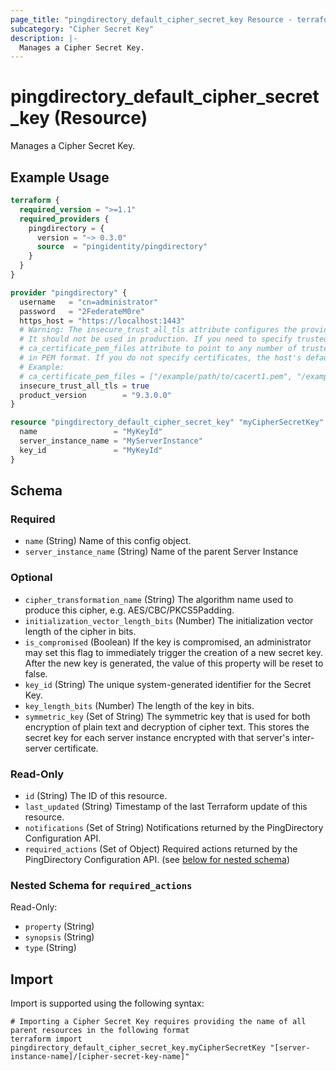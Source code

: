 ```yaml
---
page_title: "pingdirectory_default_cipher_secret_key Resource - terraform-provider-pingdirectory"
subcategory: "Cipher Secret Key"
description: |-
  Manages a Cipher Secret Key.
---
```


# pingdirectory_default_cipher_secret_key (Resource)

Manages a Cipher Secret Key.

## Example Usage

```terraform
terraform {
  required_version = ">=1.1"
  required_providers {
    pingdirectory = {
      version = "~> 0.3.0"
      source  = "pingidentity/pingdirectory"
    }
  }
}

provider "pingdirectory" {
  username   = "cn=administrator"
  password   = "2FederateM0re"
  https_host = "https://localhost:1443"
  # Warning: The insecure_trust_all_tls attribute configures the provider to trust any certificate presented by the PingDirectory server.
  # It should not be used in production. If you need to specify trusted CA certificates, use the
  # ca_certificate_pem_files attribute to point to any number of trusted CA certificate files
  # in PEM format. If you do not specify certificates, the host's default root CA set will be used.
  # Example:
  # ca_certificate_pem_files = ["/example/path/to/cacert1.pem", "/example/path/to/cacert2.pem"]
  insecure_trust_all_tls = true
  product_version        = "9.3.0.0"
}

resource "pingdirectory_default_cipher_secret_key" "myCipherSecretKey" {
  name                 = "MyKeyId"
  server_instance_name = "MyServerInstance"
  key_id               = "MyKeyId"
}
```

<!-- schema generated by tfplugindocs -->
## Schema

### Required

- `name` (String) Name of this config object.
- `server_instance_name` (String) Name of the parent Server Instance

### Optional

- `cipher_transformation_name` (String) The algorithm name used to produce this cipher, e.g. AES/CBC/PKCS5Padding.
- `initialization_vector_length_bits` (Number) The initialization vector length of the cipher in bits.
- `is_compromised` (Boolean) If the key is compromised, an administrator may set this flag to immediately trigger the creation of a new secret key. After the new key is generated, the value of this property will be reset to false.
- `key_id` (String) The unique system-generated identifier for the Secret Key.
- `key_length_bits` (Number) The length of the key in bits.
- `symmetric_key` (Set of String) The symmetric key that is used for both encryption of plain text and decryption of cipher text. This stores the secret key for each server instance encrypted with that server's inter-server certificate.

### Read-Only

- `id` (String) The ID of this resource.
- `last_updated` (String) Timestamp of the last Terraform update of this resource.
- `notifications` (Set of String) Notifications returned by the PingDirectory Configuration API.
- `required_actions` (Set of Object) Required actions returned by the PingDirectory Configuration API. (see [below for nested schema](#nestedatt--required_actions))

<a id="nestedatt--required_actions"></a>
### Nested Schema for `required_actions`

Read-Only:

- `property` (String)
- `synopsis` (String)
- `type` (String)

## Import

Import is supported using the following syntax:

```shell
# Importing a Cipher Secret Key requires providing the name of all parent resources in the following format
terraform import pingdirectory_default_cipher_secret_key.myCipherSecretKey "[server-instance-name]/[cipher-secret-key-name]"
```

